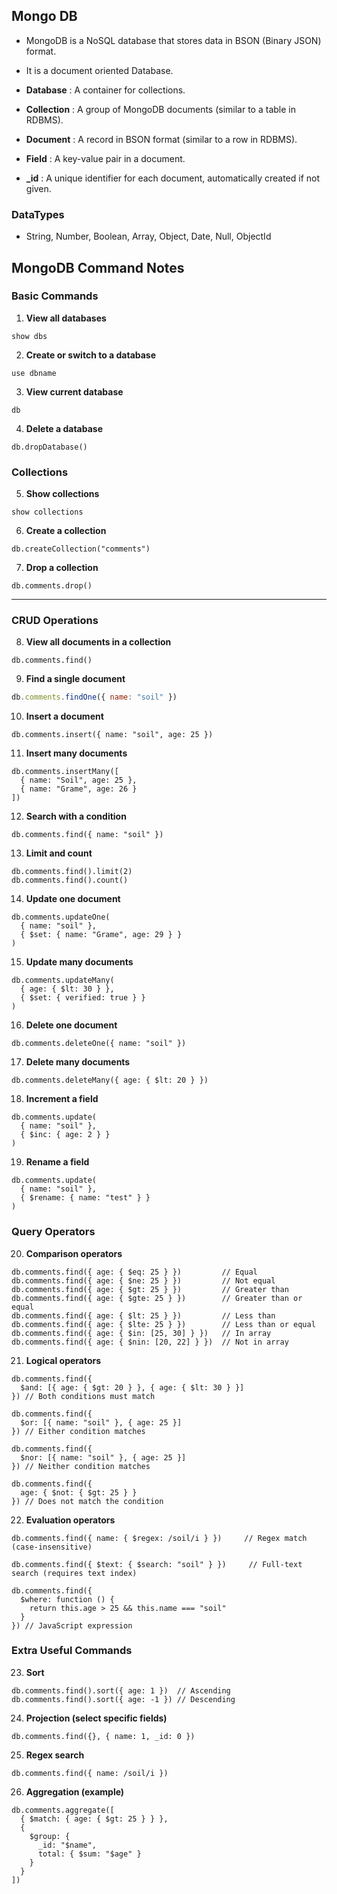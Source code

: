 ## Mongo DB
- MongoDB is a NoSQL database that stores data in BSON (Binary JSON) format.
- It is a document oriented Database.


- **Database**   : A container for collections.                                               
- **Collection** : A group of MongoDB documents (similar to a table in RDBMS).                
- **Document**   : A record in BSON format (similar to a row in RDBMS).                       
- **Field**      : A key-value pair in a document.                                            
- **_id**       : A unique identifier for each document, automatically created if not given.

### DataTypes
- String, Number, Boolean, Array, Object, Date, Null, ObjectId

## MongoDB Command Notes

### **Basic Commands**

1. **View all databases**

```
show dbs
```

2. **Create or switch to a database**

```
use dbname
```

3. **View current database**

```
db
```

4. **Delete a database**

```
db.dropDatabase()
```

### **Collections**

5. **Show collections**

```
show collections
```

6. **Create a collection**

```
db.createCollection("comments")
```

7. **Drop a collection**

```
db.comments.drop()
```

---

### **CRUD Operations**

8. **View all documents in a collection**

```
db.comments.find()
```

9. **Find a single document**

```js
db.comments.findOne({ name: "soil" })
```

10. **Insert a document**

```
db.comments.insert({ name: "soil", age: 25 })
```

11. **Insert many documents**

```
db.comments.insertMany([
  { name: "Soil", age: 25 },
  { name: "Grame", age: 26 }
])
```

12. **Search with a condition**

```
db.comments.find({ name: "soil" })
```

13. **Limit and count**

```
db.comments.find().limit(2)
db.comments.find().count()
```

14. **Update one document**

```
db.comments.updateOne(
  { name: "soil" },
  { $set: { name: "Grame", age: 29 } }
)
```

15. **Update many documents**

```
db.comments.updateMany(
  { age: { $lt: 30 } },
  { $set: { verified: true } }
)
```

16. **Delete one document**

```
db.comments.deleteOne({ name: "soil" })
```

17. **Delete many documents**

```
db.comments.deleteMany({ age: { $lt: 20 } })
```

18. **Increment a field**

```
db.comments.update(
  { name: "soil" },
  { $inc: { age: 2 } }
)
```

19. **Rename a field**

```
db.comments.update(
  { name: "soil" },
  { $rename: { name: "test" } }
)
```

### **Query Operators**

20. **Comparison operators**

```
db.comments.find({ age: { $eq: 25 } })         // Equal
db.comments.find({ age: { $ne: 25 } })         // Not equal
db.comments.find({ age: { $gt: 25 } })         // Greater than
db.comments.find({ age: { $gte: 25 } })        // Greater than or equal
db.comments.find({ age: { $lt: 25 } })         // Less than
db.comments.find({ age: { $lte: 25 } })        // Less than or equal
db.comments.find({ age: { $in: [25, 30] } })   // In array
db.comments.find({ age: { $nin: [20, 22] } })  // Not in array
```

21. **Logical operators**

```
db.comments.find({
  $and: [{ age: { $gt: 20 } }, { age: { $lt: 30 } }]
}) // Both conditions must match

db.comments.find({
  $or: [{ name: "soil" }, { age: 25 }]
}) // Either condition matches

db.comments.find({
  $nor: [{ name: "soil" }, { age: 25 }]
}) // Neither condition matches

db.comments.find({
  age: { $not: { $gt: 25 } }
}) // Does not match the condition
```

22. **Evaluation operators**

```
db.comments.find({ name: { $regex: /soil/i } })     // Regex match (case-insensitive)

db.comments.find({ $text: { $search: "soil" } })     // Full-text search (requires text index)

db.comments.find({
  $where: function () {
    return this.age > 25 && this.name === "soil"
  }
}) // JavaScript expression
```

### **Extra Useful Commands**

23. **Sort**

```
db.comments.find().sort({ age: 1 })  // Ascending
db.comments.find().sort({ age: -1 }) // Descending
```

24. **Projection (select specific fields)**

```
db.comments.find({}, { name: 1, _id: 0 })
```

25. **Regex search**

```
db.comments.find({ name: /soil/i })
```

26. **Aggregation (example)**

```
db.comments.aggregate([
  { $match: { age: { $gt: 25 } } },
  {
    $group: {
      _id: "$name",
      total: { $sum: "$age" }
    }
  }
])
```



